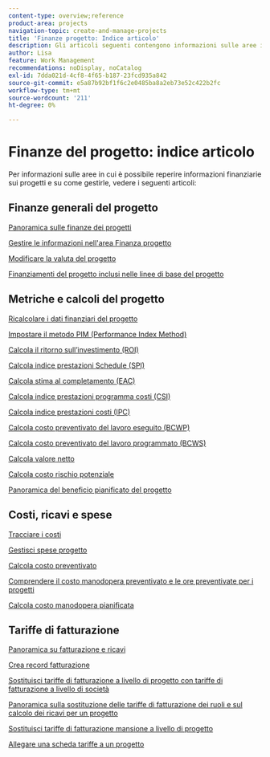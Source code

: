 ```yaml
---
content-type: overview;reference
product-area: projects
navigation-topic: create-and-manage-projects
title: 'Finanze progetto: Indice articolo'
description: Gli articoli seguenti contengono informazioni sulle aree in cui è possibile trovare informazioni finanziarie sul progetto e su come gestire le finanze del progetto.
author: Lisa
feature: Work Management
recommendations: noDisplay, noCatalog
exl-id: 7dda021d-4cf8-4f65-b187-23fcd935a842
source-git-commit: e5a87b92bf1f6c2e0485ba8a2eb73e52c422b2fc
workflow-type: tm+mt
source-wordcount: '211'
ht-degree: 0%

---
```


# Finanze del progetto: indice articolo

Per informazioni sulle aree in cui è possibile reperire informazioni finanziarie sui progetti e su come gestirle, vedere i seguenti articoli:

## Finanze generali del progetto

[Panoramica sulle finanze dei progetti](../../../manage-work/projects/project-finances/project-finances-overview-1.md)

[Gestire le informazioni nell&#39;area Finanza progetto](../../../manage-work/projects/project-finances/manage-project-finance-area.md)

[Modificare la valuta del progetto](../../../manage-work/projects/project-finances/change-project-currency.md)

[Finanziamenti del progetto inclusi nelle linee di base del progetto](../../../manage-work/projects/project-finances/project-finances-included-in-project-baselines.md)

## Metriche e calcoli del progetto

[Ricalcolare i dati finanziari del progetto](../../../manage-work/projects/project-finances/recalculate-project-finances.md)

[Impostare il metodo PIM (Performance Index Method)](../../../manage-work/projects/project-finances/set-pim.md)

[Calcola il ritorno sull’investimento (ROI)](../../../manage-work/projects/project-finances/calculate-roi.md)

[Calcola indice prestazioni Schedule (SPI)](../../../manage-work/projects/project-finances/calculate-spi.md)

[Calcola stima al completamento (EAC)](../../../manage-work/projects/project-finances/calculate-eac.md)

[Calcola indice prestazioni programma costi (CSI)](../../../manage-work/projects/project-finances/calculate-csi.md)

[Calcola indice prestazioni costi (IPC)](../../../manage-work/projects/project-finances/calculate-cpi.md)

[Calcola costo preventivato del lavoro eseguito (BCWP)](../../../manage-work/projects/project-finances/calculate-bcwp.md)

[Calcola costo preventivato del lavoro programmato (BCWS)](../../../manage-work/projects/project-finances/calculate-bcws.md)

[Calcola valore netto](../../../manage-work/projects/project-finances/calculate-net-value.md)

[Calcola costo rischio potenziale](../../../manage-work/projects/project-finances/potential-risk-cost.md)

[Panoramica del beneficio pianificato del progetto](../../../manage-work/projects/project-finances/project-planned-benefit.md)

## Costi, ricavi e spese

[Tracciare i costi](../../../manage-work/projects/project-finances/track-costs.md)

[Gestisci spese progetto](../../../manage-work/projects/project-finances/manage-project-expenses.md)

[Calcola costo preventivato](../../../manage-work/projects/project-finances/budgeted-cost.md)

[Comprendere il costo manodopera preventivato e le ore preventivate per i progetti](../../../manage-work/projects/project-finances/budgeted-labor-cost.md)

[Calcola costo manodopera pianificata](../../../manage-work/projects/project-finances/planned-labor-cost.md)

<!--
<p data-mc-conditions="QuicksilverOrClassic.Quicksilver,QuicksilverOrClassic.Draft mode"><a href="../../../manage-work/projects/project-finances/export-billing-record-details.md" class="MCXref xref" xrefformat="{para}">Export billing record details as a PDF file</a> </p>
-->

<!--
<p data-mc-conditions="QuicksilverOrClassic.Draft mode"><a href="../../../manage-work/projects/project-finances/how-workfront-calculates-finances.md" class="MCXref xref" xrefformat="{para}">How Adobe Workfront calculates finances </a> </p>
-->

## Tariffe di fatturazione

[Panoramica su fatturazione e ricavi](../../../manage-work/projects/project-finances/billing-and-revenue-overview.md)

[Crea record fatturazione](../../../manage-work/projects/project-finances/create-billing-records.md)

[Sostituisci tariffe di fatturazione a livello di progetto con tariffe di fatturazione a livello di società](../../../manage-work/projects/project-finances/override-project-level-with-company-level-billing-rates.md)

[Panoramica sulla sostituzione delle tariffe di fatturazione dei ruoli e sul calcolo dei ricavi per un progetto](../../../manage-work/projects/project-finances/override-role-billing-rates-and-calculate-project-revenue.md)

[Sostituisci tariffe di fatturazione mansione a livello di progetto](../../../manage-work/projects/project-finances/override-job-role-billing-rates-at-the-project-level.md)

[Allegare una scheda tariffe a un progetto](/help/quicksilver/manage-work/projects/project-finances/attach-rate-card-to-project.md)
